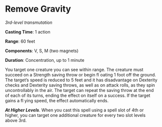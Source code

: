 # Remove Gravity
*3rd-level transmutation*

**Casting Time**: 1 action

**Range**: 60 feet

**Components**: V, S, M (two magnets)

**Duration**: Concentration, up to 1 minute

You target one creature you can see within range. The creature must succeed on a Strength saving throw or begin fl oating 1 foot off the ground. The target’s speed is reduced to 5 feet and it has disadvantage on Dexterity checks and Dexterity saving throws, as well as on attack rolls, as they spin uncontrollably in the air. The target can repeat the saving throw at the end of each of its turns, ending the effect on itself on a success. If the target gains a fl ying speed, the effect automatically ends.

***At Higher Levels***. When you cast this spell using a spell slot of 4th or higher, you can target one additional creature for every two slot levels above 3rd.
